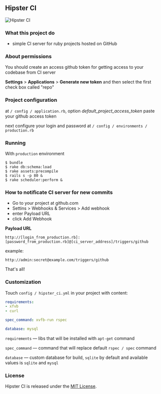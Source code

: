 ## Hipster CI
![Hipster CI](https://www.evernote.com/shard/s233/sh/a408c476-00d8-49bc-93a9-a02c4940586a/1af097048d96ee925b09e2df8abd3403/res/a51afa2c-905d-441c-84ac-07420ca67733/skitch.png)
### What this project do

  - simple CI server for ruby projects hosted on GitHub

### About permissions

  You should create an access github token for getting access to your codebase from CI server
  
  **Settings** > **Applications** > **Generate new token**
  and then select the first check box called "repo"
  
### Project configuration

  at `/ config / application.rb`, option *default_project_access_token* paste your github access token
  
  next configure your login and password at `/ config / environments / production.rb`
  
### Running

  With `production` environment
  
  ```
$ bundle
$ rake db:schema:load
$ rake assets:precompile
$ rails s -p 80 &
$ rake scheduler:perform &
  ```
  
### How to notificate CI server for new commits
  
  - Go to your project at github.com
  - Settins > Webhooks & Services > Add webhook
  - enter Payload URL
  - click Add Webhook
  
  **Payload URL**

  `http://[login_from_production.rb]:[password_from_production.rb]@[ci_server_address]/triggers/github`
  
  example:
  
  `http://admin:secret@example.com/triggers/github`
  
  That's all!
  
### Customization
  
  Touch `config / hipster_ci.yml` in your project with content:
  
  ```yaml
requirements:
  - xfvb
  - curl

spec_command: xvfb-run rspec

database: mysql
  ```
  
`requirements` — libs that will be installed with `apt-get` command

`spec_command` — command that will replace default `rspec / spec` command

 `database` — custom database for build, `sqlite` by default and available values is `sqlite` and `mysql`

### License

Hipster CI is released under the [MIT License](http://www.opensource.org/licenses/MIT).
